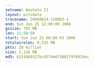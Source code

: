 ```yaml
---
setname: Waikato II
layout: witsdata
tracename: 20060624-120003-1
end: Sun Jun 25 12:00:00 2006
gzsize: 701 MB
len: 11:59:58
start: Sun Jun 25 00:00:03 2006
totalwirelen: 9,535 MB
pkts: 28 million
size: 2,126 MB
md5: b2f4569327bc4574e6f3802f9f8919ec
---
```

